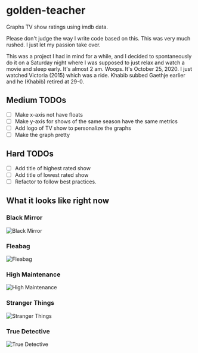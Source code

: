 # golden-teacher
Graphs TV show ratings using imdb data.

Please don't judge the way I write code based on this. This was very much rushed.
I just let my passion take over.

This was a project I had in mind for a while, and I decided to spontaneously do it on a Saturday night where I was supposed to just relax
and watch a movie and sleep early. It's almost 2 am. Woops. It's October 25, 2020. I just watched Victoria (2015) which was a ride.
Khabib subbed Gaethje earlier and he (Khabib) retired at 29-0.

## Medium TODOs
- [ ] Make x-axis not have floats
- [ ] Make y-axis for shows of the same season have the same metrics
- [ ] Add logo of TV show to personalize the graphs
- [ ] Make the graph pretty

## Hard TODOs
- [ ] Add title of highest rated show
- [ ] Add title of lowest rated show
- [ ] Refactor to follow best practices.

## What it looks like right now
### Black Mirror
![Black Mirror](https://imgur.com/zXkzBqD.png)

### Fleabag
![Fleabag](https://imgur.com/61dw6td.png)

### High Maintenance
![High Maintenance](https://imgur.com/dbw4iin.png)

### Stranger Things 
![Stranger Things](https://imgur.com/L5FyMDJ.png)

### True Detective
![True Detective](https://imgur.com/eDSjfpN.png)
